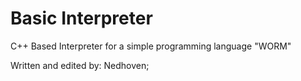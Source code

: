 # Basic Interpreter
C++ Based Interpreter for a simple programming language "WORM"

Written and edited by: Nedhoven;
